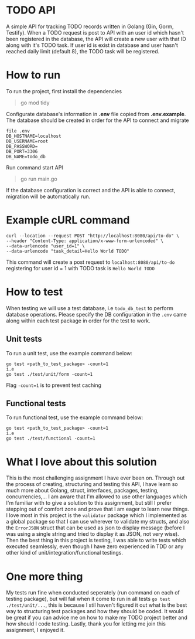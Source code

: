 # TODO API
A simple API for tracking TODO records written in Golang (Gin, Gorm, Testify).
When a TODO request is post to API with an user id which hasn't been registered in the database, the API will create a new user with that ID along with it's TODO task.
If user id is exist in database and user hasn't reached daily limit (default 8), the TODO task will be registered.

# How to run
To run the project, first install the dependencies
> go mod tidy

Configurate database's information in **.env** file copied from **.env.example**. The database should be created in order for the API to connect and migrate
```
file .env
DB_HOSTNAME=localhost
DB_USERNAME=root
DB_PASSWORD=
DB_PORT=3306
DB_NAME=todo_db
```
Run command start API
> go run main.go

If the database configuration is correct and the API is able to connect, migration will be automatically run.

# Example cURL command
```
curl --location --request POST "http://localhost:8080/api/to-do" \
--header "Content-Type: application/x-www-form-urlencoded" \
--data-urlencode "user_id=1" \
--data-urlencode "task_detail=Hello World TODO"
```
This command will create a post request to `localhost:8080/api/to-do` registering for user id = 1 with TODO task is `Hello World TODO`

# How to test
When testing we will use a test database, i.e `todo_db_test` to perform database operations. Please specify the DB configuration in the `.env` came along within each test package in order for the test to work.
## Unit tests
To run a unit test, use the example command below:
```
go test <path_to_test_package> -count=1
i.e
go test ./test/unit/form -count=1
```
Flag `-count=1` is to prevent test caching

## Functional tests
To run functional test, use the example command below:
```
go test <path_to_test_package> -count=1
i.e
go test ./test/functional -count=1
```

# What I love about this solution
This is the most challenging assignment I have ever been on. Through out the process of creating, structuring and testing this API, I have learn so much more about Golang, struct, interfaces, packages, testing, concurrencies,... I am aware that I'm allowed to use other languages which I'm familiar with to give a solution to this assignment, but still I prefer stepping out of comfort zone and prove that I am eager to learn new things.
I love most in this project is the `validator` package which I implemented as a global package so that I can use wherever to validate my structs, and also the `ErrorJSON` struct that can be used as json to display message (before I was using a single string and tried to display it as JSON, not very wise).
Then the best thing in this project is testing, I was able to write tests which executed seamlessly, even though I have zero experienced in TDD or any other kind of unit/integration/functional testings.

# One more thing
My tests run fine when conducted seperately (run command on each of testing package), but will fail when it come to run in all tests `go test ./test/unit/...`, this is because I stil haven't figured it out what is the best way to structuring test packages and how they should be coded. It would be great if you can advice me on how to make my TODO project better and how should I code testing.
Lastly, thank you for letting me join this assignment, I enjoyed it.
